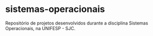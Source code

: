 # sistemas-operacionais
Repositório de projetos desenvolvidos durante a disciplina Sistemas Operacionais, na UNIFESP - SJC.
